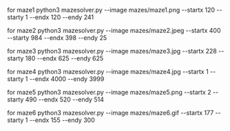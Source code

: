 for maze1
python3 mazesolver.py --image mazes/maze1.png --startx 120 --starty 1 --endx 120 --endy 241

for maze2
python3 mazesolver.py --image mazes/maze2.jpeg --startx 400 --starty 984 --endx 398 --endy 25

for maze3
python3 mazesolver.py --image mazes/maze3.jpg --startx 228 --starty 180 --endx 625 --endy 625

for maze4
python3 mazesolver.py --image mazes/maze4.jpg --startx 1 --starty 1 --endx 4000 --endy 3999

for maze5
python3 mazesolver.py --image mazes/maze5.png --startx 2 --starty 490 --endx 520 --endy 514

for maze6
python3 mazesolver.py --image mazes/maze6.gif --startx 177 --starty 1 --endx 155 --endy 300